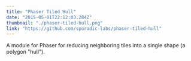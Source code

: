 ```yaml
---
title: "Phaser Tiled Hull"
date: "2015-05-01T22:12:03.284Z"
thumbnail: "./phaser-tiled-hull.png"
link: "https://github.com/sporadic-labs/phaser-tiled-hull"
---
```


A module for Phaser for reducing neighboring tiles into a single shape (a polygon "hull").
